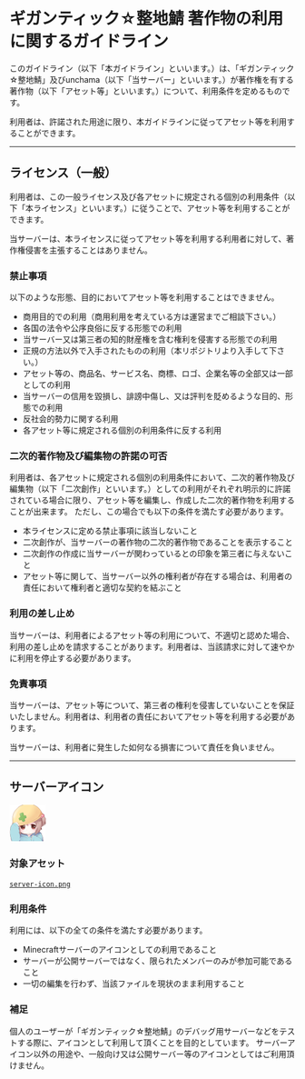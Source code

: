 # ギガンティック☆整地鯖 著作物の利用に関するガイドライン

このガイドライン（以下「本ガイドライン」といいます。）は、「ギガンティック☆整地鯖」及びunchama（以下「当サーバー」といいます。）が著作権を有する著作物（以下「アセット等」といいます。）について、利用条件を定めるものです。

利用者は、許諾された用途に限り、本ガイドラインに従ってアセット等を利用することができます。

---

## ライセンス（一般）
利用者は、この一般ライセンス及び各アセットに規定される個別の利用条件（以下「本ライセンス」といいます。）に従うことで、アセット等を利用することができます。

当サーバーは、本ライセンスに従ってアセット等を利用する利用者に対して、著作権侵害を主張することはありません。

### 禁止事項
以下のような形態、目的においてアセット等を利用することはできません。

* 商用目的での利用（商用利用を考えている方は運営までご相談下さい。）
* 各国の法令や公序良俗に反する形態での利用
* 当サーバー又は第三者の知的財産権を含む権利を侵害する形態での利用
* 正規の方法以外で入手されたものの利用（本リポジトリより入手して下さい。）
* アセット等の、商品名、サービス名、商標、ロゴ、企業名等の全部又は一部としての利用
* 当サーバーの信用を毀損し、誹謗中傷し、又は評判を貶めるような目的、形態での利用
* 反社会的勢力に関する利用
* 各アセット等に規定される個別の利用条件に反する利用

### 二次的著作物及び編集物の許諾の可否
利用者は、各アセットに規定される個別の利用条件において、二次的著作物及び編集物（以下「二次創作」といいます。）としての利用がそれぞれ明示的に許諾されている場合に限り、アセット等を編集し、作成した二次的著作物を利用することが出来ます。
ただし、この場合でも以下の条件を満たす必要があります。

* 本ライセンスに定める禁止事項に該当しないこと
* 二次創作が、当サーバーの著作物の二次的著作物であることを表示すること
* 二次創作の作成に当サーバーが関わっているとの印象を第三者に与えないこと
* アセット等に関して、当サーバー以外の権利者が存在する場合は、利用者の責任において権利者と適切な契約を結ぶこと

### 利用の差し止め
当サーバーは、利用者によるアセット等の利用について、不適切と認めた場合、利用の差し止めを請求することがあります。利用者は、当該請求に対して速やかに利用を停止する必要があります。

### 免責事項
当サーバーは、アセット等について、第三者の権利を侵害していないことを保証いたしません。利用者は、利用者の責任においてアセット等を利用する必要があります。

当サーバーは、利用者に発生した如何なる損害について責任を負いません。

--- 

## サーバーアイコン
 ![`server-icon.png`](./server-icon.png)

### 対象アセット

 [`server-icon.png`](./server-icon.png)


### 利用条件
利用には、以下の全ての条件を満たす必要があります。
* Minecraftサーバーのアイコンとしての利用であること
* サーバーが公開サーバーではなく、限られたメンバーのみが参加可能であること
* 一切の編集を行わず、当該ファイルを現状のまま利用すること

### 補足
個人のユーザーが「ギガンティック☆整地鯖」のデバッグ用サーバーなどをテストする際に、アイコンとして利用して頂くことを目的としています。
サーバーアイコン以外の用途や、一般向け又は公開サーバー等のアイコンとしてはご利用頂けません。

